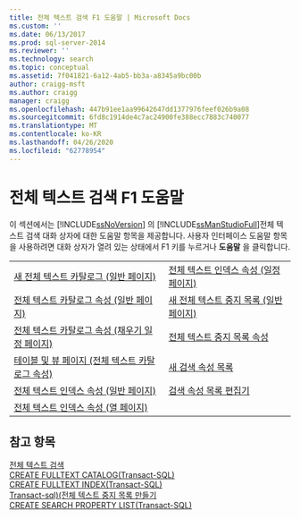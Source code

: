 ```yaml
---
title: 전체 텍스트 검색 F1 도움말 | Microsoft Docs
ms.custom: ''
ms.date: 06/13/2017
ms.prod: sql-server-2014
ms.reviewer: ''
ms.technology: search
ms.topic: conceptual
ms.assetid: 7f041821-6a12-4ab5-bb3a-a8345a9bc00b
author: craigg-msft
ms.author: craigg
manager: craigg
ms.openlocfilehash: 447b91ee1aa99642647dd1377976feef026b9a08
ms.sourcegitcommit: 6fd8c1914de4c7ac24900fe388ecc7883c740077
ms.translationtype: MT
ms.contentlocale: ko-KR
ms.lasthandoff: 04/26/2020
ms.locfileid: "62778954"
---
```

# <a name="full-text-search-f1-help"></a>전체 텍스트 검색 F1 도움말
  이 섹션에서는 [!INCLUDE[ssNoVersion](../includes/ssnoversion-md.md)] 의 [!INCLUDE[ssManStudioFull](../includes/ssmanstudiofull-md.md)]전체 텍스트 검색 대화 상자에 대한 도움말 항목을 제공합니다. 사용자 인터페이스 도움말 항목을 사용하려면 대화 상자가 열려 있는 상태에서 F1 키를 누르거나 **도움말** 을 클릭합니다.  
  
|||  
|-|-|  
|[새 전체 텍스트 카탈로그 &#40;일반 페이지&#41;](new-full-text-catalog-general-page.md)|[전체 텍스트 인덱스 속성 &#40;일정 페이지&#41;](../../2014/database-engine/full-text-index-properties-schedules-page.md)|  
|[전체 텍스트 카탈로그 속성 &#40;일반 페이지&#41;](../../2014/database-engine/full-text-catalog-properties-general-page.md)|[새 전체 텍스트 중지 목록 &#40;일반 페이지&#41;](../../2014/database-engine/new-full-text-stoplist-general-page.md)|  
|[전체 텍스트 카탈로그 속성 &#40;채우기 일정 페이지&#41;](../../2014/database-engine/full-text-catalog-properties-population-schedule-page.md)|[전체 텍스트 중지 목록 속성](../../2014/database-engine/full-text-stoplist-properties.md)|  
|[테이블 및 뷰 페이지 &#40;전체 텍스트 카탈로그 속성&#41;](../../2014/database-engine/full-text-catalog-properties-tables-and-views-page.md)|[새 검색 속성 목록](../../2014/database-engine/new-search-property-list.md)|  
|[전체 텍스트 인덱스 속성 &#40;일반 페이지&#41;](../../2014/database-engine/full-text-index-properties-general-page.md)|[검색 속성 목록 편집기](../../2014/database-engine/search-property-list-editor.md)|  
|[전체 텍스트 인덱스 속성 &#40;열 페이지&#41;](../../2014/database-engine/full-text-index-properties-columns-page.md)||  
  
## <a name="see-also"></a>참고 항목  
 [전체 텍스트 검색](../relational-databases/search/full-text-search.md)   
 [CREATE FULLTEXT CATALOG&#40;Transact-SQL&#41;](/sql/t-sql/statements/create-fulltext-catalog-transact-sql)   
 [CREATE FULLTEXT INDEX&#40;Transact-SQL&#41;](/sql/t-sql/statements/create-fulltext-index-transact-sql)   
 [Transact-sql&#41;&#40;전체 텍스트 중지 목록 만들기](/sql/t-sql/statements/create-fulltext-stoplist-transact-sql)   
 [CREATE SEARCH PROPERTY LIST&#40;Transact-SQL&#41;](/sql/t-sql/statements/create-search-property-list-transact-sql)  
  
  
